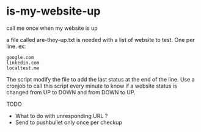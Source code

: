 # is-my-website-up
call me once when my website is up

a file called are-they-up.txt is needed with a list of website to test. One per line.
ex:
```
google.com
linkedin.com
localtest.me
```
The script modify the file to add the last status at the end of the line.
Use a cronjob to call this script every minute to know if a website status is changed from UP to DOWN and from DOWN to UP.

TODO
- What to do with unresponding URL ?
- Send to pushbullet only once per checkup
